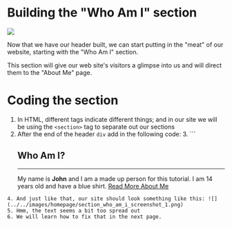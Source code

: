 # Building the "Who Am I" section

![](../../images/homepage/section_who_am_i.png)

Now that we have our header built, we can start putting in the "meat" of our website, starting with the "Who Am I" section.

This section will give our web site's visitors a glimpse into us and will direct them to the "About Me" page.

# Coding the section

1. In HTML, different tags indicate different things; and in our site we will be using the ```<section>``` tag to separate out our sections
2. After the end of the header ```div``` add in the following code:
   3. ```
	<!-- WHO AM I SECTION -->
	<section id="who-am-i">
		<h2>Who Am I?</h2>
		<hr>
		<p>
			My name is <strong>John</strong> and I am a made up person for this tutorial. I am 14 years old and have a blue shirt.
			<a href="" class="btn btn-primary pull-right">Read More About Me</a>
		</p>
	</section>
```
4. And just like that, our site should look something like this: ![](../../images/homepage/section_who_am_i_screenshot_1.png)
5. Hmm, the text seems a bit too spread out
6. We will learn how to fix that in the next page.